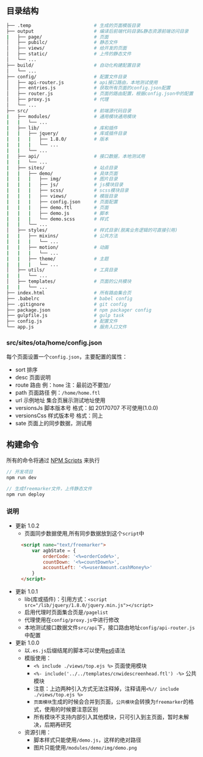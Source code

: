 ## 目录结构
```sh
├── .temp                       # 生成的页面模版目录
├── output                      # 编译后前端代码目录&静态资源前端访问目录
|   ├── page/                   # 页面
│   ├── pubilc/                 # 静态文件
│   ├── views/                  # 给开发的页面
│   ├── static/                 # 上传的静态文件
│   └── ...
├── build/                      # 自动化构建配置目录
│   └── ...
├── config/                     # 配置文件目录
│   ├── api-router.js           # api接口路由，本地测试使用
│   ├── entries.js              # 获取所有页面的config.json配置
│   ├── router.js               # 页面的路由配置，根据config.json中的配置
│   ├── proxy.js                # 代理
│   └── ...
├── src/                        # 前端源代码目录
|   ├── modules/                # 通用模块通用模块
|   |   └── ...
|   ├── lib/                    # 库和插件
|   |   ├── jquery/             # 库或插件目录
|   |   |   ├── 1.8.0/          # 版本
|   |   |   └── ...             
|   |   └── ...
|   ├── api/                    # 接口数据，本地测试用
|   |   └── ...
|   ├── sites/                  # 站点目录
|   |   ├── demo/               # 具体页面
|   |   |   ├── img/            # 图片目录
|   |   |   ├── js/             # js模块目录
|   |   |   ├── scss/           # scss模块目录
|   |   |   ├── views/          # 模版目录
|   |   |   ├── config.json     # 页面配置
|   |   |   ├── demo.ftl        # 页面
|   |   |   ├── demo.js         # 脚本
|   |   |   └── demo.scss       # 样式
|   |   └── ...
│   ├── styles/                 # 样式目录(脱离业务逻辑的可直接引用)
|   |   ├── mixins/             # 公共方法
|   |   |   └── ...
|   |   ├── motion/             # 动画
|   |   |   └── ...
|   |   ├── theme/              # 主题
|   |   |   └── ...
│   ├── utils/                  # 工具目录
|   |   └── ...
│   ├── templates/              # 页面的公共模块
|   |   └── ...
├── index.html                  # 所有路由集合页 
├── .babelrc                    # babel config 
├── .gitignore                  # git config 
├── package.json                # npm packager config
├── gulpfile.js                 # gulp task
├── config.js                   # 配置文件
└── app.js                      # 服务入口文件
```

### src/sites/ota/home/config.json
每个页面设置一个`config.json`，主要配置的属性：
- sort          排序
- desc          页面说明
- route         路由  例：`home` 注：最前边不要加`/`
- path          页面路径 例：`/home/home.ftl`
- url           示例地址 集合页展示测试地址使用
- versionsJs    脚本版本号 格式：如 20170707 不可使用(1.0.0)
- versionsCss   样式版本号 格式：同上
- sate          页面上的同步数据，测试用

## 构建命令

所有的命令将通过 [NPM Scripts](https://docs.npmjs.com/misc/scripts) 来执行

```js
// 开发项目
npm run dev

// 生成freemarker文件，上传静态文件
npm run deploy

```


### 说明
- 更新 1.0.2
  - 页面同步数据使用,所有同步数据放到这个`script`中
  ```html
    <script name="text/freemarker">
        var agbState = {
            orderCode: '<%=orderCode%>',
            countDown: '<%=countDown%>',
            accountLeft: '<%=userAmount.cashMoney%>'
        }
    </script>
  ```
- 更新 1.0.1
  - lib(库或插件)：引用方式：`<script src="/lib/jquery/1.8.0/jquery.min.js"></script>`
  - 启用代理时页面集合页是`/pagelist`
  - 代理使用在`config/proxy.js`中进行修改
  - 本地测试接口数据文件`src/api`下，接口路由地址`config/api-router.js`中配置
- 更新 1.0.0
  - 以`.es.js`后缀结尾的脚本可以使用[es6](http://es6.ruanyifeng.com/)语法
  - 模版使用：
    - `<% include ./views/top.ejs %>` 页面使用模块
    - `<%- include('../../templates/cnwidescreenhead.ftl') -%>` 公共模块
    - 注意：上边两种引入方式无法注释掉，注释请用`<%// include ./views/top.ejs %>`
    - `页面模块`生成的时候会合并到页面，`公共模块`会转换为`freemarker`的格式，使用的时候要注意区别
    - 所有模块不支持内部引入其他模块，只可引入到主页面，暂时未解决，后期再研究
  - 资源引用：
    - 脚本样式只能使用`/demo.js`，这样的绝对路径
    - 图片只能使用`/modules/demo/img/demo.png`


